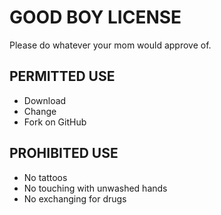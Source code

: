 # GOOD BOY LICENSE

Please do whatever your mom would approve of.

## PERMITTED USE

- Download
- Change
- Fork on GitHub

## PROHIBITED USE

- No tattoos
- No touching with unwashed hands
- No exchanging for drugs
